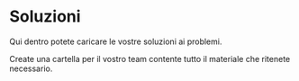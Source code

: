 # Soluzioni
Qui dentro potete caricare le vostre soluzioni ai problemi.

Create una cartella per il vostro team contente tutto il materiale che ritenete necessario.
